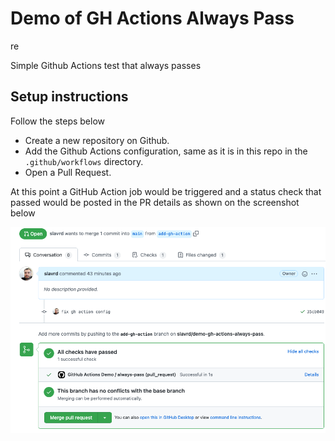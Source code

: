 # Demo of GH Actions Always Pass
re

Simple Github Actions test that always passes

## Setup instructions

Follow the steps below

* Create a new repository on Github.
* Add the Github Actions configuration, same as it is in this repo in the `.github/workflows` directory.
* Open a Pull Request.

At this point a GitHub Action job would be triggered and a status check that passed would be posted in the PR details as shown on the screenshot below

![successful status check](./screenshots/always-pass-pr-check.png)
